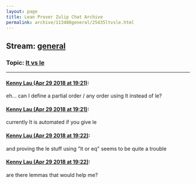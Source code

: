 ```yaml
---
layout: page
title: Lean Prover Zulip Chat Archive 
permalink: archive/113488general/25435ltvsle.html
---
```


## Stream: [general](index.html)
### Topic: [lt vs le](25435ltvsle.html)

---

#### [Kenny Lau (Apr 29 2018 at 19:21)](https://leanprover.zulipchat.com/#narrow/stream/113488-general/topic/lt%20vs%20le/near/125861139):
eh... can I define a partial order / any order using lt instead of le?

#### [Kenny Lau (Apr 29 2018 at 19:21)](https://leanprover.zulipchat.com/#narrow/stream/113488-general/topic/lt%20vs%20le/near/125861140):
currently lt is automated if you give le

#### [Kenny Lau (Apr 29 2018 at 19:22)](https://leanprover.zulipchat.com/#narrow/stream/113488-general/topic/lt%20vs%20le/near/125861141):
and proving the le stuff using "lt or eq" seems to be quite a trouble

#### [Kenny Lau (Apr 29 2018 at 19:22)](https://leanprover.zulipchat.com/#narrow/stream/113488-general/topic/lt%20vs%20le/near/125861178):
are there lemmas that would help me?

